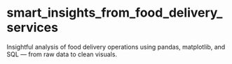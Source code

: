 # smart_insights_from_food_delivery_services
Insightful analysis of food delivery operations using pandas, matplotlib, and SQL — from raw data to clean visuals.
